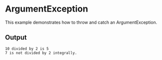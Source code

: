 # ArgumentException

This example demonstrates how to throw and catch an ArgumentException.

## Output

```
10 divided by 2 is 5
7 is not divided by 2 integrally.
```

